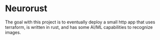 # Neurorust

The goal with this project is to eventually deploy a small http app that uses terraform, is written in rust, and has
some AI/ML capabilities to recognize images.